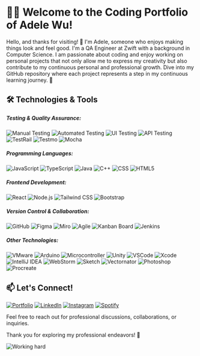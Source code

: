 # 👩‍💻 Welcome to the Coding Portfolio of Adele Wu!

Hello, and thanks for visiting! 👋 I'm Adele, someone who enjoys making things look and feel good. I'm a QA Engineer at Zwift with a background in Computer Science. I am passionate about coding and enjoy working on personal projects that not only allow me to express my creativity but also contribute to my continuous personal and professional growth. Dive into my GitHub repository where each project represents a step in my continuous learning journey. 🚀

## 🛠️ Technologies & Tools

##### Testing & Quality Assurance:
![Manual Testing](https://img.shields.io/badge/-Manual%20Testing-FF5733?style=flat-square)
![Automated Testing](https://img.shields.io/badge/-Automated%20Testing-4AB197?style=flat-square)
![UI Testing](https://img.shields.io/badge/-UI%20Testing-44CC11?style=flat-square)
![API Testing](https://img.shields.io/badge/-API%20Testing-FF5733?style=flat-square)
![TestRail](https://img.shields.io/badge/-TestRail-46A2F1?style=flat-square)
![Testmo](https://img.shields.io/badge/-Testmo-8E44AD?style=flat-square)
![Mocha](https://img.shields.io/badge/-Mocha-8D6748?style=flat-square&logo=mocha&logoColor=white)

##### Programming Languages:
![JavaScript](https://img.shields.io/badge/-JavaScript-F7DF1E?style=flat-square&logo=javascript&logoColor=black)
![TypeScript](https://img.shields.io/badge/-TypeScript-007ACC?style=flat-square&logo=typescript&logoColor=white)
![Java](https://img.shields.io/badge/-Java-007396?style=flat-square&logo=java&logoColor=white)
![C++](https://img.shields.io/badge/-C++-00599C?style=flat-square&logo=c%2B%2B&logoColor=white)
![CSS](https://img.shields.io/badge/-CSS-1572B6?style=flat-square&logo=css3&logoColor=white)
![HTML5](https://img.shields.io/badge/-HTML5-E34F26?style=flat-square&logo=html5&logoColor=white)

##### Frontend Development:
![React](https://img.shields.io/badge/-React-61DAFB?style=flat-square&logo=react&logoColor=white)
![Node.js](https://img.shields.io/badge/-Node.js-43853D?style=flat-square&logo=node.js&logoColor=white)
![Tailwind CSS](https://img.shields.io/badge/-Tailwind%20CSS-38B2AC?style=flat-square&logo=tailwind-css&logoColor=white)
![Bootstrap](https://img.shields.io/badge/-Bootstrap-563D7C?style=flat-square&logo=bootstrap&logoColor=white)

##### Version Control & Collaboration:
![GitHub](https://img.shields.io/badge/-GitHub-181717?style=flat-square&logo=github&logoColor=white)
![Figma](https://img.shields.io/badge/-Figma-F24E1E?style=flat-square&logo=figma&logoColor=white)
![Miro](https://img.shields.io/badge/Miro-05AFE6?style=flat-square&logo=miro&logoColor=white)
![Agile](https://img.shields.io/badge/-Agile-009B97?style=flat-square)
![Kanban Board](https://img.shields.io/badge/-Kanban%20Board-007CC3?style=flat-square)
![Jenkins](https://img.shields.io/badge/-Jenkins-D24939?style=flat-square&logo=jenkins&logoColor=white)

##### Other Technologies:
![VMware](https://img.shields.io/badge/-VMware-607078?style=flat-square&logo=vmware&logoColor=white)
![Arduino](https://img.shields.io/badge/-Arduino-00979D?style=flat-square&logo=arduino&logoColor=white)
![Microcontroller](https://img.shields.io/badge/-Microcontroller-6E36A1?style=flat-square)
![Unity](https://img.shields.io/badge/-Unity-000000?style=flat-square&logo=unity&logoColor=white)
![VSCode](https://img.shields.io/badge/VSCode-007ACC?style=flat-square&logo=visual-studio-code&logoColor=white)
![Xcode](https://img.shields.io/badge/Xcode-147EFB?style=flat-square&logo=xcode&logoColor=white)
![IntelliJ IDEA](https://img.shields.io/badge/IntelliJ_IDEA-000000?style=flat-square&logo=intellij-idea&logoColor=white)
![WebStorm](https://img.shields.io/badge/WebStorm-000000?style=flat-square&logo=webstorm&logoColor=white)
![Sketch](https://img.shields.io/badge/-Sketch-F7B500?style=flat-square&logo=sketch&logoColor=black)
![Vectornator](https://img.shields.io/badge/-Vectornator-29B6F6?style=flat-square&logo=vectornator&logoColor=white)
![Photoshop](https://img.shields.io/badge/-Photoshop-31A8FF?style=flat-square&logo=adobe-photoshop&logoColor=white)
![Procreate](https://img.shields.io/badge/Procreate-D94085?style=flat-square&logo=procreate&logoColor=white)

## 📫 Let's Connect!

[![Portfolio](https://img.shields.io/badge/Portfolio-Visit-baaffe?style=for-the-badge&logo=google-chrome&logoColor=white)](https://adelewu.netlify.app/)
[![LinkedIn](https://img.shields.io/badge/LinkedIn-Connect-0077B5?style=for-the-badge&logo=linkedin&logoColor=white)](https://www.linkedin.com/in/adele-wu/)
[![Instagram](https://img.shields.io/badge/Instagram-Follow-E4405F?style=for-the-badge&logo=instagram&logoColor=white)](https://www.instagram.com/adele_wuhoo/)
[![Spotify](https://img.shields.io/badge/Spotify-Follow-1ED760?style=for-the-badge&logo=spotify&logoColor=white)]([https://open.spotify.com/user/your-spotify-user-id](https://open.spotify.com/user/adelerauhl))

Feel free to reach out for professional discussions, collaborations, or inquiries.

Thank you for exploring my professional endeavors! 🙌

![Working hard](https://media.tenor.com/y2JXkY1pXkwAAAAC/cat-computer.gif)
